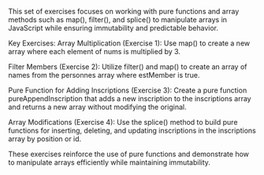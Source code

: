 This set of exercises focuses on working with pure functions and array methods such as map(), filter(), and splice() to manipulate arrays in JavaScript while ensuring immutability and predictable behavior.

Key Exercises:
Array Multiplication (Exercise 1): Use map() to create a new array where each element of nums is multiplied by 3.

Filter Members (Exercise 2): Utilize filter() and map() to create an array of names from the personnes array where estMember is true.

Pure Function for Adding Inscriptions (Exercise 3): Create a pure function pureAppendInscription that adds a new inscription to the inscriptions array and returns a new array without modifying the original.

Array Modifications (Exercise 4): Use the splice() method to build pure functions for inserting, deleting, and updating inscriptions in the inscriptions array by position or id.

These exercises reinforce the use of pure functions and demonstrate how to manipulate arrays efficiently while maintaining immutability.